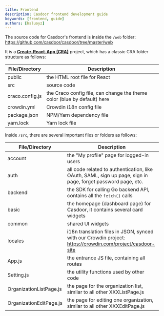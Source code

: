 ```yaml
---
title: Frontend
description: Casdoor frontend development guide
keywords: [frontend, guide]
authors: [hsluoyz]
---
```


The source code for Casdoor's frontend is inside the `/web` folder: <https://github.com/casdoor/casdoor/tree/master/web>

It is a [**Create-React-App (CRA)**](https://create-react-app.dev/) project, which has a classic CRA folder structure as follows:

| File/Directory  | Description                                                              |
|-----------------|--------------------------------------------------------------------------|
| public          | the HTML root file for React                                             |
| src             | source code                                                              |
| craco.config.js | the Craco config file, can change the theme color (blue by default) here |
| crowdin.yml     | Crowdin i18n config file                                                 |
| package.json    | NPM/Yarn dependency file                                                 |
| yarn.lock       | Yarn lock file                                                           |

Inside `/src`, there are several important files or folders as follows:

| File/Directory          | Description                                                  |
| ----------------------- | ------------------------------------------------------------ |
| account                 | the "My profile" page for logged-in users                    |
| auth                    | all code related to authentication, like OAuth, SAML, sign up page, sign in page, forget password page, etc. |
| backend                 | the SDK for calling Go backend API, contains all the `fetch()` calls |
| basic                   | the homepage (dashboard page) for Casdoor, it contains several card widgets |
| common                  | shared UI widgets                                            |
| locales                 | i18n translation files in JSON, synced with our Crowdin project: <https://crowdin.com/project/casdoor-site> |
| App.js                  | the entrance JS file, containing all routes                  |
| Setting.js              | the utility functions used by other code                     |
| OrganizationListPage.js | the page for the organization list, similar to all other XXXListPage.js |
| OrganizationEditPage.js | the page for editing one organization, similar to all other XXXEditPage.js |
